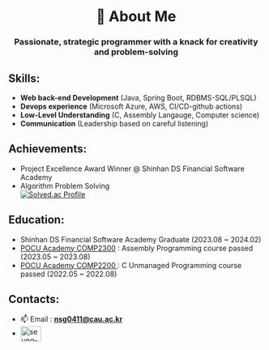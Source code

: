 
# 
<h1 align="center">🐬 About Me </h1>
<h3 align="center">Passionate, strategic programmer with a knack for creativity and problem-solving</h3>

## Skills:
- **Web back-end Development** (Java, Spring Boot, RDBMS-SQL/PLSQL)
- **Devops experience** (Microsoft Azure, AWS, CI/CD-github actions)
- **Low-Level Understanding** (C, Assembly Langauge, Computer science)
- **Communication** (Leadership based on careful listening)

## Achievements:
- Project Excellence Award Winner @ Shinhan DS Financial Software Academy
- Algorithm Problem Solving <br>[![Solved.ac Profile](http://mazassumnida.wtf/api/v2/generate_badge?boj=sgroh0411)](https://solved.ac/sgroh0411/)

## Education:
- Shinhan DS Financial Software Academy Graduate (2023.08 ~ 2024.02)
- [POCU Academy COMP2300](https://pocu.academy/ko/Courses/COMP2300)  : Assembly Programming course passed (2023.05 ~ 2023.08)
- [POCU Academy COMP2200 ](https://pocu.academy/ko/Courses/COMP2200) : C Unmanaged Programming course passed (2022.05 ~ 2022.08)
## Contacts:
  - 📫 Email : **nsg0411@cau.ac.kr**
  - <a href="https://www.linkedin.com/in/seung-gwang-roh-4425bb1b3/" target="blank"><img align="center" src="https://raw.githubusercontent.com/rahuldkjain/github-profile-readme-generator/master/src/images/icons/Social/linked-in-alt.svg" alt="seung-gwang-roh" height="30" width="40" /></a>
  
